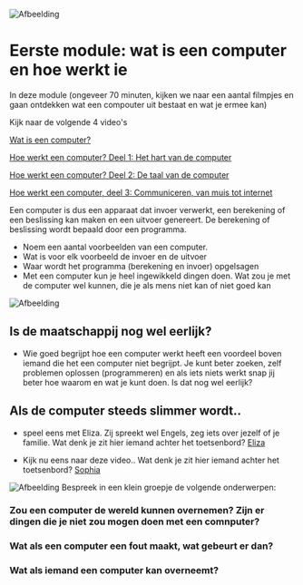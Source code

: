 ![Afbeelding](https://2pwgqm3nczsg1a5kw72u2pcf-wpengine.netdna-ssl.com/wp-content/uploads/2019/05/computer-system-upgrade.jpg "Een computer")

# Eerste module: wat is een computer en hoe werkt ie

In deze module (ongeveer 70 minuten, kijken we naar een aantal filmpjes en gaan ontdekken wat een compouter uit bestaat en wat je ermee kan) 

Kijk naar de volgende 4 video's

[Wat is een computer?](https://www.youtube.com/watch?v=5q2dtuAo1yk "youtube filmpje van  Shiro Van Holderbeke")

[Hoe werkt een computer? Deel 1: Het hart van de computer](https://www.youtube.com/watch?v=h4DMGxCnb9c "Hoe werkt een computer? Deel 1: Het hart van de computer, een film van NEMO Kennislink")

[Hoe werkt een computer? Deel 2: De taal van de computer](https://www.youtube.com/watch?v=mmqxdbbBI9o "Hoe werkt een computer? Deel 2: de taal van de computer , een film van NEMO Kennislink" )

[Hoe werkt een computer, deel 3: Communiceren, van muis tot internet](https://www.youtube.com/watch?v=aztP3z1NhPM "Hoe werkt een computer, deel 3: Communiceren, van muis tot internet, een film van NEMO Kennislink")

Een computer is dus een apparaat dat invoer verwerkt, een berekening of een beslissing kan maken en een uitvoer genereert. De berekening of beslissing wordt bepaald door een programma. 
- Noem een aantal voorbeelden van een computer.
- Wat is voor elk voorbeeld de invoer en de uitvoer
- Waar wordt het programma (berekening en invoer) opgelsagen
- Met een computer kun je heel ingewikkeld dingen doen. Wat zou je met de computer wel kunnen, die je als mens niet kan of niet goed kan


![Afbeelding](http://www.awaken.com/wp-content/uploads/2016/06/4-Ways-Computer-Science-Is-Changing-Our-Society.jpg "De impact")

## Is de maatschappij nog wel eerlijk?
- Wie goed begrijpt hoe een computer werkt heeft een voordeel boven iemand die het een computer niet begrijpt. Je kunt beter zoeken, zelf problemen oplossen (programmeren) en als iets niets werkt snap jij beter hoe waarom en wat je kunt doen. Is dat nog wel eerlijk? 

## Als de computer steeds slimmer wordt..
- speel eens met Eliza. Zij spreekt wel Engels, zeg iets over jezelf of je familie. Wat denk je zit hier iemand achter het toetsenbord?
[Eliza](http://psych.fullerton.edu/mbirnbaum/psych101/eliza.htm "Eliza, is het echt een mens of is het een computer programma")

- Kijk nu eens naar deze video.. Wat denk je zit hier iemand achter het toetsenbord?
[Sophia](https://www.youtube.com/watch?v=Sq36J9pNaEo "een robot die als burger is ingeschreven")


![Afbeelding](https://5mt.michaelmilton.org/2020/06/Discussion-board-1024x512.jpg "Discussie")
Bespreek in een klein groepje de volgende onderwerpen:
### Zou een computer de wereld kunnen overnemen? Zijn er dingen die je niet zou mogen doen met een comnputer?

### Wat als een computer een fout maakt, wat gebeurt er dan?

### Wat als iemand een computer kan overneemt?


